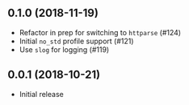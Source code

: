 ## 0.1.0 (2018-11-19)

- Refactor in prep for switching to `httparse` (#124)
- Initial `no_std` profile support (#121)
- Use `slog` for logging (#119)

## 0.0.1 (2018-10-21)

- Initial release
